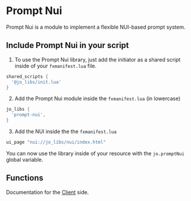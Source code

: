 # Prompt Nui

Prompt Nui is a module to implement a flexible NUI-based prompt system.

## Include Prompt Nui in your script

1. To use the Prompt Nui library, just add the initiator as a shared script inside of your `fxmanifest.lua` file.

```lua
shared_scripts {
  '@jo_libs/init.lua'
}

```

2. Add the Prompt Nui module inside the `fxmanifest.lua` (in lowercase)

```lua
jo_libs {
  'prompt-nui',
}

```
3. Add the NUI inside the the `fxmanifest.lua`
```lua
ui_page "nui://jo_libs/nui/index.html"
```

You can now use the library inside of your resource with the `jo.promptNui` global variable.

## Functions

Documentation for the [Client](./client.md) side.